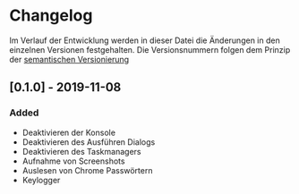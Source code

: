 # Changelog

Im Verlauf der Entwicklung werden in dieser Datei die Änderungen in den einzelnen Versionen festgehalten. Die Versionsnummern folgen dem Prinzip der [semantischen Versionierung](https://semver.org)

## [0.1.0] - 2019-11-08

### Added
- Deaktivieren der Konsole
- Deaktivieren des Ausführen Dialogs
- Deaktivieren des Taskmanagers
- Aufnahme von Screenshots
- Auslesen von Chrome Passwörtern
- Keylogger